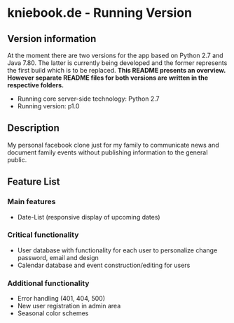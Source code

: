 kniebook.de - Running Version
=========================

Version information
-------------------------
At the moment there are two versions for the app based on Python 2.7 and Java 7.80. The latter is currently being developed and the former represents the first build which is to be replaced. **This README presents an overview. However separate README files for both versions are written in the respective folders.**

* Running core server-side technology: Python 2.7
* Running version: p1.0

Description
-------------------------
My personal facebook clone just for my family to communicate news and document family events without publishing information to the general public.

Feature List
-------------------------

### Main features
* Date-List (responsive display of upcoming dates)

### Critical functionality
* User database with functionality for each user to personalize change password, email and design
* Calendar database and event construction/editing for users

### Additional functionality
* Error handling (401, 404, 500)
* New user registration in admin area
* Seasonal color schemes
